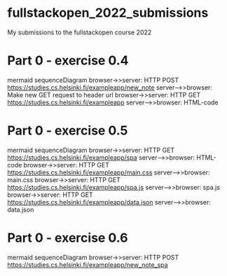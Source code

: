 # fullstackopen_2022_submissions
My submissions to the fullstackopen course 2022

# Part 0 - exercise 0.4
mermaid
sequenceDiagram
browser->>server: HTTP POST https://studies.cs.helsinki.fi/exampleapp/new_note
server-->>browser: Make new GET request to header url
browser->>server: HTTP GET https://studies.cs.helsinki.fi/exampleapp
server-->>browser: HTML-code

# Part 0 - exercise 0.5
mermaid
sequenceDiagram
browser->>server: HTTP GET https://studies.cs.helsinki.fi/exampleapp/spa
server-->>browser: HTML-code
browser->>server: HTTP GET https://studies.cs.helsinki.fi/exampleapp/main.css
server-->>browser: main.css
browser->>server: HTTP GET https://studies.cs.helsinki.fi/exampleapp/spa.js
server-->>browser: spa.js
browser->>server: HTTP GET https://studies.cs.helsinki.fi/exampleapp/data.json
server-->>browser: data.json

# Part 0 - exercise 0.6
mermaid
sequenceDiagram
browser->>server: HTTP POST https://studies.cs.helsinki.fi/exampleapp/new_note_spa
